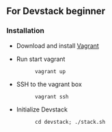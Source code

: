 ## For Devstack beginner
### Installation
* Download and install [Vagrant](https://www.vagrantup.com)
* Run start vagrant
	
			vagrant up

* SSH to the vagrant box

			vagrant ssh

* Initialize Devstack

			cd devstack; ./stack.sh

